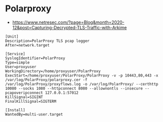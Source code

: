 # Polarproxy

* https://www.netresec.com/?page=Blog&month=2020-12&post=Capturing-Decrypted-TLS-Traffic-with-Arkime

```
[Unit]
Description=PolarProxy TLS pcap logger
After=network.target

[Service]
SyslogIdentifier=PolarProxy
Type=simple
User=proxyuser
WorkingDirectory=/home/proxyuser/PolarProxy
ExecStart=/home/proxyuser/PolarProxy/PolarProxy -v -p 10443,80,443 -x /var/log/PolarProxy/polarproxy.cer -f /var/log/PolarProxy/proxyflows.log -o /var/log/PolarProxy/ --certhttp 10080 --socks 1080 --httpconnect 8080 --allownontls --insecure --pcapoveripconnect 127.0.0.1:57012
KillSignal=SIGINT
FinalKillSignal=SIGTERM

[Install]
WantedBy=multi-user.target
```
